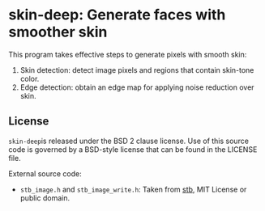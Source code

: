 # skin-deep: Generate faces with smoother skin

This program takes effective steps to generate pixels with smooth skin:
1. Skin detection: detect image pixels and regions that contain skin-tone color.
2. Edge detection: obtain an edge map for applying noise reduction over skin.

## License

`skin-deep`is released under the BSD 2 clause license. Use of this source code is governed by
a BSD-style license that can be found in the LICENSE file.

External source code:
* `stb_image.h` and `stb_image_write.h`: Taken from [stb](https://github.com/nothings/stb),
  MIT License or public domain.
